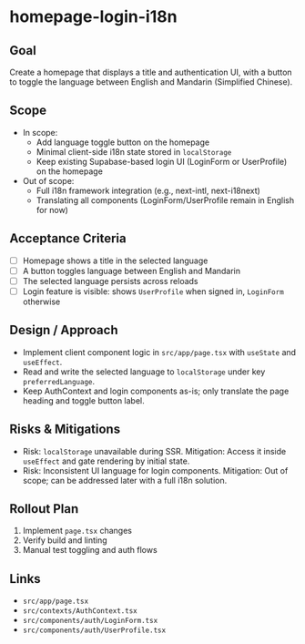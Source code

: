 # homepage-login-i18n

## Goal
Create a homepage that displays a title and authentication UI, with a button to toggle the language between English and Mandarin (Simplified Chinese).

## Scope
- In scope:
  - Add language toggle button on the homepage
  - Minimal client-side i18n state stored in `localStorage`
  - Keep existing Supabase-based login UI (LoginForm or UserProfile) on the homepage
- Out of scope:
  - Full i18n framework integration (e.g., next-intl, next-i18next)
  - Translating all components (LoginForm/UserProfile remain in English for now)

## Acceptance Criteria
- [ ] Homepage shows a title in the selected language
- [ ] A button toggles language between English and Mandarin
- [ ] The selected language persists across reloads
- [ ] Login feature is visible: shows `UserProfile` when signed in, `LoginForm` otherwise

## Design / Approach
- Implement client component logic in `src/app/page.tsx` with `useState` and `useEffect`.
- Read and write the selected language to `localStorage` under key `preferredLanguage`.
- Keep AuthContext and login components as-is; only translate the page heading and toggle button label.

## Risks & Mitigations
- Risk: `localStorage` unavailable during SSR. Mitigation: Access it inside `useEffect` and gate rendering by initial state.
- Risk: Inconsistent UI language for login components. Mitigation: Out of scope; can be addressed later with a full i18n solution.

## Rollout Plan
1. Implement `page.tsx` changes
2. Verify build and linting
3. Manual test toggling and auth flows

## Links
- `src/app/page.tsx`
- `src/contexts/AuthContext.tsx`
- `src/components/auth/LoginForm.tsx`
- `src/components/auth/UserProfile.tsx`

